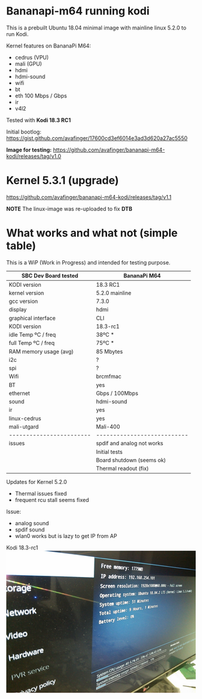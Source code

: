 # Bananapi-m64 running kodi

This is a prebuilt Ubuntu 18.04 minimal image with mainline linux 5.2.0 to run Kodi.

Kernel features on BananaPi M64:

* cedrus (VPU)
* mali (GPU)
* hdmi
* hdmi-sound
* wifi
* bt
* eth 100 Mbps / Gbps
* ir
* v4l2

Tested with  **Kodi 18.3 RC1**

Initial bootlog: https://gist.github.com/avafinger/17600cd3ef6014e3ad3d620a27ac5550

**Image for testing:**
https://github.com/avafinger/bananapi-m64-kodi/releases/tag/v1.0

# Kernel 5.3.1 (upgrade)

https://github.com/avafinger/bananapi-m64-kodi/releases/tag/v1.1

**NOTE**
The linux-image was re-uploaded to fix **DTB**


# What works and what not (simple table)

This is a WiP (Work in Progress) and intended for testing purpose.


|  SBC Dev Board tested  |    BananaPi M64           |
|------------------------|---------------------------|
| KODI version           |      18.3 RC1             |
| kernel version         |       5.2.0 mainline      |
| gcc version            |       7.3.0               |
| display                |       hdmi                |
| graphical interface    |       CLI                 |
| KODI version           |      18.3-rc1             |
| idle Temp ºC / freq    |        38ºC *             |
| full Temp ºC / freq    |        75ºC *             |
| RAM memory usage (avg) |      85   Mbytes          |
| i2c                    |       ?                   |
| spi                    |       ?                   |
| Wifi                   |   brcmfmac                |
| BT                     |       yes                 |
| ethernet               |       Gbps / 100Mbps      |
| sound                  |   hdmi-sound              |
| ir                     |      yes                  |
| linux-cedrus           |      yes                  |
| mali-utgard            |      Mali-400             |
|------------------------|---------------------------|
| issues                 |spdif and analog not works |
|                        |   Initial tests           |
|                        | Board shutdown (seems ok) |
|                        |   Thermal readout (fix)   |

Updates for Kernel 5.2.0
  * Thermal issues fixed
  * frequent rcu stall seems fixed
  
Issue:
  * analog sound
  * spdif sound
  * wlan0 works but is lazy to get IP from AP
  

Kodi 18.3-rc1
![Kodi 2](https://github.com/avafinger/bananapi-m64-kodi/raw/master/kodi.jpg)  

